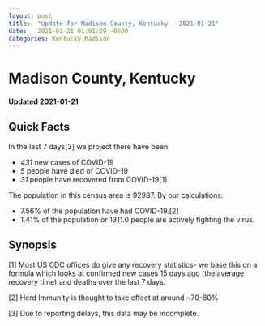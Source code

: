 ```yaml
---
layout: post
title:  "Update for Madison County, Kentucky - 2021-01-21"
date:   2021-01-21 01:01:29 -0600
categories: Kentucky,Madison
---
```


# Madison County, Kentucky
#### Updated 2021-01-21

## Quick Facts

In the last 7 days[3] we project there have been
- *431* new cases of COVID-19
- *5* people have died of COVID-19
- *31* people have recovered from COVID-19[1]

The population in this census area is 92987. By our calculations:
- 7.56% of the population have had COVID-19.[2]
- 1.41% of the population or 1311.0 people are actively fighting the virus.

## Synopsis




[1] Most US CDC offices do give any recovery statistics- we base this on a formula which looks at confirmed new cases
15 days ago (the average recovery time) and deaths over the last 7 days.

[2] Herd Immunity is thought to take effect at around ~70-80%

[3] Due to reporting delays, this data may be incomplete.
 
    